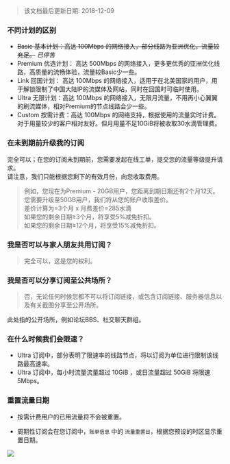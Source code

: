 > 该文档最后更新日期: 2018-12-09

### 不同计划的区别

- <s>Basic 基本计划：高达 100Mbps 的网络接入，部分线路为亚洲优化，流量较充足。</s> *已停售*
- Premium 优选计划： 高达 500Mbps 的网络接入，更多更优秀的亚洲优化线路，高质量的流畅体验，流量较Basic少一些。
- Link 回国计划： 高达 100Mbps 的网络接入，适用于在北美国家的用户，用于解锁限制了中国大陆IP的流媒体及网站，同时在回国时可临时使用。
- Ultra 无限计划：高达 100Mbps 的网络接入，无限月流量，不用再小心翼翼的刷流媒体，相对Premium的节点线路会少一些。
- Custom 按需计费：高达 100Mbps 的网络支持，根据使用的流量实时计费。对于用量较少的客户相对友好。但月用量不足10GiB将被收取30水滴管理费。

### 在未到期前升级我的订阅

完全可以；在您的订阅未到期前，您需要发起在线工单，提交您的流量等级提升请求。<br/>
请注意，我们只能根据您剩下的有效月份，向您收取费用。

> 例如，您现在为Premium - 20GB用户，您距离到期日期还有2个月12天。<br/>
> 您需要升级至50GB用户，我们将从您的账户收取差价。<br/>
> 差价计算为=3个月 x 月费差价=285水滴<br/>
> 如果您的剩余日期≥3个月，将享受5%减免折扣。<br/>
> 如果您的剩余日期≥12个月，将享受15%减免折扣。

### 我是否可以与家人朋友共用订阅？

> 完全可以，这是您的权利。	

### 我是否可以分享订阅至公共场所？

> 否，无论任何时候您都不可以将订阅链接，或包含订阅链接、服务器信息以及有关截图分享至公开场所。

此处指的公开场所，例如论坛BBS、社交聊天群组。

### 在什么时候我们会限速？

- Ultra 订阅中，部分表明了限速率的线路节点，将以订阅为单位进行限制该线路最高速率。
- Ultra 订阅中，每小时流量流量超过 10GiB ，或日流量超过 50GiB 将限速 5Mbps。

### 重置流量日期

- 按需计费用户的已用流量将不会被重置。

- 周期性订阅会在您订阅中，`账单信息` 中的 `流量重置日`，根据您预设的时区显示重置日期。

![](https://img.niconode.xyz/2017122411393622506vCyEWfNifshPe7j.png)

